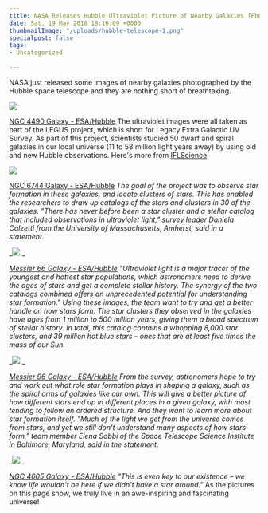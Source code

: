 ```yaml
---
title: NASA Releases Hubble Ultraviolet Picture of Nearby Galaxies [Photos]
date: Sat, 19 May 2018 18:16:09 +0000
thumbnailImage: "/uploads/hubble-telescope-1.png"
specialpost: false
tags:
- Uncategorized

---
```

NASA just released some images of nearby galaxies photographed by the Hubble space telescope and they are nothing short of breathtaking. 

![](http://newsattorneys.staging.wpengine.com/wp-content/uploads/2018/05/galaxy-ngc-4490-1024x984.jpg) 

[NGC 4490 Galaxy - ESA/Hubble](https://www.spacetelescope.org/images/heic1716a/) The ultraviolet images were all taken as part of the LEGUS project, which is short for Legacy Extra Galactic UV Survey. As part of this project, scientists studied 50 dwarf and spiral galaxies in our local universe (11 to 58 million light years away) by using old and new Hubble observations. Here's more from [IFLScience](http://www.iflscience.com/space/nasa-just-released-some-amazing-new-images-of-galaxies-from-the-hubble-space-telescope/): 

![](http://newsattorneys.staging.wpengine.com/wp-content/uploads/2018/05/galaxy-ngc-6744-1024x986.jpg) 

[NGC 6744 Galaxy - ESA/Hubble](https://www.spacetelescope.org/images/heic1810a/) _The goal of the project was to observe star formation in these galaxies, and locate clusters of stars. This has enabled the researchers to draw up catalogs of the stars and clusters in 30 of the galaxies. "There has never before been a star cluster and a stellar catalog that included observations in ultraviolet light," survey leader Daniela Calzetti from the University of Massachusetts, Amherst, said in a statement._

 _![](http://newsattorneys.staging.wpengine.com/wp-content/uploads/2018/05/messier-66-964x1024.jpg) _

[_Messier 66 Galaxy - ESA/Hubble_](https://www.spacetelescope.org/images/heic1810c/) _"Ultraviolet light is a major tracer of the youngest and hottest star populations, which astronomers need to derive the ages of stars and get a complete stellar history. The synergy of the two catalogs combined offers an unprecedented potential for understanding star formation." Using these images, the team want to try and get a better handle on how stars form. The star clusters they observed in the galaxies have ages from 1 million to 500 million years, giving them a broad spectrum of stellar history. In total, this catalog contains a whopping 8,000 star clusters, and 39 million hot blue stars – ones that are at least five times the mass of our Sun._ 

_![](http://newsattorneys.staging.wpengine.com/wp-content/uploads/2018/05/galaxy-messier96-1004x1024.jpg) _

[_Messier 96 Galaxy - ESA/Hubble_](https://www.spacetelescope.org/images/potw1535a/) _From the survey, astronomers hope to try and work out what role star formation plays in shaping a galaxy, such as the spiral arms of galaxies like our own. This will give a better picture of how different stars end up in different places in a given galaxy, with most tending to follow an ordered structure. And they want to learn more about star formation itself. "Much of the light we get from the universe comes from stars, and yet we still don't understand many aspects of how stars form," team member Elena Sabbi of the Space Telescope Science Institute in Baltimore, Maryland, said in the statement._ 

_![](http://newsattorneys.staging.wpengine.com/wp-content/uploads/2018/05/galaxy-ngc-4605-1024x818.jpg) _

[_NGC 4605 Galaxy - ESA/Hubble_](https://www.spacetelescope.org/images/potw1418a/) _"This is even key to our existence – we know life wouldn't be here if we didn’t have a star around."_ As the pictures on this page show, we truly live in an awe-inspiring and fascinating universe!